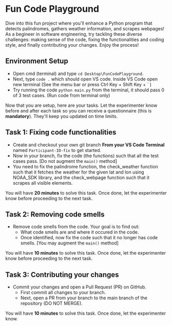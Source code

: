 # Fun Code Playground

Dive into this fun project where you'll enhance a Python program that detects palindromes, gathers weather information, and scrapes webpages! As a begineer in software engineering, try tackling these diverse challenges: making sense of the code, fixing the functionalities and coding style, and finally contributing your changes. Enjoy the process!

## Environment Setup
<!-- - Check if you can access `pip` and `git` from your terminal. 
- **Fork** the repository and **clone** the forked repository on your system. (You should find the fork option on the upper right corner of the screen).-->
- Open cmd (terminal) and type `cd Desktop\FunCodePlayground`.
- Next, type `code .` which should open VS code. Inside VS Code open new terminal (See the menu bar or press Ctrl Key + Shift Key + ` )
- Try running the code `python main.py` from the terminal, it should pass 0 of 3 test cases. (Run code from terminal only) 
<!-- Check if you can access from your terminal. Your system needs to have Git installed ([download Git](https://git-scm.com/downloads)). - Install these dependencies first, `pip install -r requirements.txt`.-->

Now that you are setup, here are your tasks. Let the experimenter know before and after each task so you can receive a questionnaire (this is **mandatory**). They'll keep you updated on time limits.

## Task 1: Fixing code functionalities
- Create and checkout your own git branch **From your VS Code Terminal** named `Participant-ID-fix` to get started.
- Now in your branch, fix the code (the functions) such that all the test cases pass. [Do not augment the `main()` method]
- You need to fix the palindrome function, the check_weather function such that it fetches the weather for the given lat and lon using NOAA_SDK library, and the check_webpage function such that it scrapes all visible elements.

You will have **20 minutes** to solve this task. Once done, let the experimenter know before proceeding to the next task.

## Task 2: Removing code smells
- Remove code smells from the code. Your goal is to find out:
  - What code smells are and where it occured in the code.
  - Once identified, now fix the code such that it no longer has code smells. [You may augment the `main()` method]

You will have **10 minutes** to solve this task. Once done, let the experimenter know before proceeding to the next task.

## Task 3: Contributing your changes
- Commit your changes and open a Pull Request (PR) on GitHub. 
  - First commit all changes to your branch.
  - Next, open a PR from your branch to the main branch of the repository (DO NOT MERGE).
  
You will have **10 minutes** to solve this task. Once done, let the experimenter know.

<!-- Your goal is to find out what commits and PRs are and how you can do it? [Note: You need to open PR from your branch to the main branch of your own forked repository.] - Set up your Git using SSH (if not already) if you want to commit using the terminal. -->
<!--   - [Link for setting up SSH](https://docs.github.com/en/authentication/connecting-to-github-with-ssh/generating-a-new-ssh-key-and-adding-it-to-the-ssh-agent) -->
